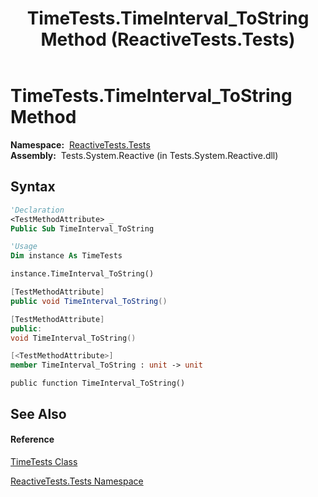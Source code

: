 ﻿---
title: TimeTests.TimeInterval_ToString Method  (ReactiveTests.Tests)
TOCTitle: TimeInterval_ToString Method
ms:assetid: M:ReactiveTests.Tests.TimeTests.TimeInterval_ToString
ms:mtpsurl: https://msdn.microsoft.com/en-us/library/reactivetests.tests.timetests.timeinterval_tostring(v=VS.103)
ms:contentKeyID: 36619407
ms.date: 06/28/2011
mtps_version: v=VS.103
f1_keywords:
- ReactiveTests.Tests.TimeTests.TimeInterval_ToString
dev_langs:
- CSharp
- JScript
- VB
- FSharp
- c++
---

# TimeTests.TimeInterval\_ToString Method

**Namespace:**  [ReactiveTests.Tests](hh289046\(v=vs.103\).md)  
**Assembly:**  Tests.System.Reactive (in Tests.System.Reactive.dll)

## Syntax

``` vb
'Declaration
<TestMethodAttribute> _
Public Sub TimeInterval_ToString
```

``` vb
'Usage
Dim instance As TimeTests

instance.TimeInterval_ToString()
```

``` csharp
[TestMethodAttribute]
public void TimeInterval_ToString()
```

``` c++
[TestMethodAttribute]
public:
void TimeInterval_ToString()
```

``` fsharp
[<TestMethodAttribute>]
member TimeInterval_ToString : unit -> unit 
```

``` jscript
public function TimeInterval_ToString()
```

## See Also

#### Reference

[TimeTests Class](hh303701\(v=vs.103\).md)

[ReactiveTests.Tests Namespace](hh289046\(v=vs.103\).md)

